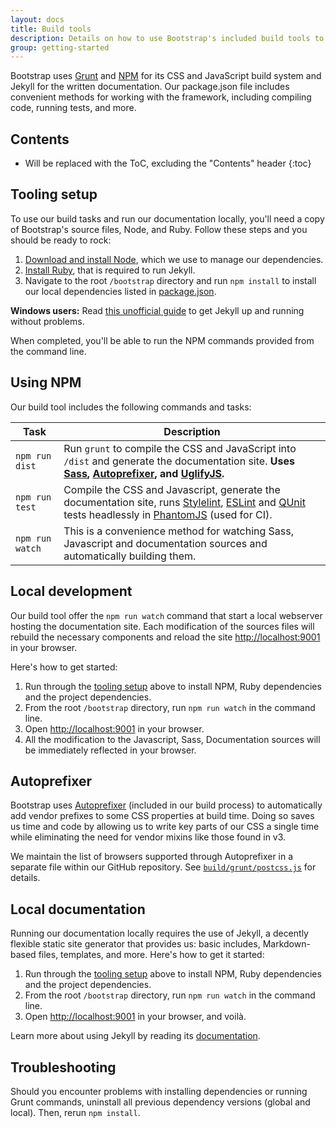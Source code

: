 ```yaml
---
layout: docs
title: Build tools
description: Details on how to use Bootstrap's included build tools to compile source code, run tests, and more.
group: getting-started
---
```


Bootstrap uses [Grunt](http://gruntjs.com) and [NPM](https://www.npmjs.com) for its CSS and JavaScript build system and Jekyll for the written documentation. Our package.json file includes convenient methods for working with the framework, including compiling code, running tests, and more.

## Contents

* Will be replaced with the ToC, excluding the "Contents" header
{:toc}

## Tooling setup

To use our build tasks and run our documentation locally, you'll need a copy of Bootstrap's source files, Node, and Ruby. Follow these steps and you should be ready to rock:

1. [Download and install Node](https://nodejs.org/download/), which we use to manage our dependencies.
2. [Install Ruby][install-ruby], that is required to run Jekyll.
3. Navigate to the root `/bootstrap` directory and run `npm install` to install our local dependencies listed in [package.json](https://github.com/twbs/bootstrap/blob/v4-dev/package.json).


**Windows users:** Read [this unofficial guide](http://jekyll-windows.juthilo.com/) to get Jekyll up and running without problems.

When completed, you'll be able to run the NPM commands provided from the command line.

[install-ruby]: https://www.ruby-lang.org/en/documentation/installation/
[gembundler]: https://bundler.io/

## Using NPM

Our build tool includes the following commands and tasks:

| Task | Description |
| --- | --- |
| `npm run dist` | Run `grunt` to  compile the CSS and JavaScript into `/dist` and generate the documentation site. **Uses [Sass](http://sass-lang.com/), [Autoprefixer][autoprefixer], and [UglifyJS](http://lisperator.net/uglifyjs/).** |
| `npm run test` | Compile the CSS and Javascript, generate the documentation site, runs [Stylelint](http://stylelint.io/), [ESLint](http://eslint.org/) and [QUnit](https://qunitjs.com/) tests headlessly in [PhantomJS](http://phantomjs.org/) (used for CI). |
| `npm run watch` | This is a convenience method for watching Sass, Javascript and documentation sources and automatically building them. |

## Local development
Our build tool offer the `npm run watch` command that start a local webserver hosting the documentation site. Each modification of the sources files will rebuild the necessary components and reload the site <http://localhost:9001> in your browser.

Here's how to get started:
1. Run through the [tooling setup](#tooling-setup) above to install NPM, Ruby dependencies and the project dependencies.
2. From the root `/bootstrap` directory, run `npm run watch` in the command line.
3. Open <http://localhost:9001> in your browser.
4. All the modification to the Javascript, Sass, Documentation sources will be immediately reflected in your browser.

## Autoprefixer

Bootstrap uses [Autoprefixer][autoprefixer] (included in our build process) to automatically add vendor prefixes to some CSS properties at build time. Doing so saves us time and code by allowing us to write key parts of our CSS a single time while eliminating the need for vendor mixins like those found in v3.

We maintain the list of browsers supported through Autoprefixer in a separate file within our GitHub repository. See [`build/grunt/postcss.js`](https://github.com/twbs/bootstrap/blob/v4-dev/build/grunt/postcss.js) for details.

## Local documentation

Running our documentation locally requires the use of Jekyll, a decently flexible static site generator that provides us: basic includes, Markdown-based files, templates, and more. Here's how to get it started:

1. Run through the [tooling setup](#tooling-setup) above to install NPM, Ruby dependencies and the project dependencies.
2. From the root `/bootstrap` directory, run `npm run watch` in the command line.
3. Open <http://localhost:9001> in your browser, and voilà.

Learn more about using Jekyll by reading its [documentation](https://jekyllrb.com/docs/home/).

## Troubleshooting

Should you encounter problems with installing dependencies or running Grunt commands, uninstall all previous dependency versions (global and local). Then, rerun `npm install`.

[autoprefixer]: https://github.com/postcss/autoprefixer
